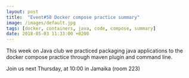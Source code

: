 ```yaml
---
layout: post
title:  "Event#58 Docker compose practice summary"
image: /images/default.jpg
tags: [docker, containers, java, code, compose, summary]
date: 2018-05-03 11:33:00 +0200
---
```


This week on Java club
we practiced packaging java applications to the docker compose practice through maven plugin and command line. []()

Join us next Thursday, at 10:00 in Jamaika (room 223)

